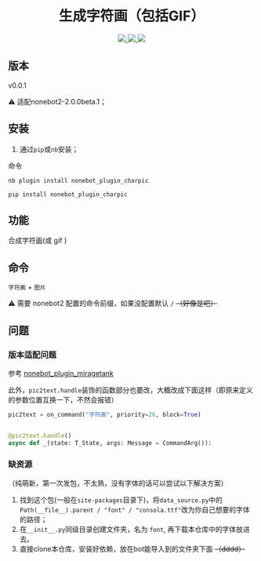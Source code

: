 <div align="center">

# 生成字符画（包括GIF）

</div>

<p align="center">
  
  <a href="https://github.com/RafuiiChan/nonebot_plugin_charpic/blob/main/LICENSE">
    <img src="https://img.shields.io/badge/license-MIT-informational">
  </a>
  
  <a href="https://github.com/nonebot/nonebot2">
    <img src="https://img.shields.io/badge/nonebot2-2.0.0beta.1-green">
  </a>
  
  <a href="">
    <img src="https://img.shields.io/badge/release-v0.0.1-orange">
  </a>
  
</p>
</p>

## 版本

v0.0.1

⚠ 适配nonebot2-2.0.0beta.1；

## 安装

1. 通过`pip`或`nb`安装；

命令

`nb plugin install nonebot_plugin_charpic`

`pip install nonebot_plugin_charpic`

## 功能

合成字符画(或 gif )

## 命令

`字符画` + `图片`

⚠ 需要 nonebot2 配置的命令前缀，如果没配置默认 `/`  ~~（好像是吧）~~

## 问题

### 版本适配问题
参考 [nonebot_plugin_miragetank](https://github.com/RafuiiChan/nonebot_plugin_miragetank#版本适配问题)

此外，`pic2text.handle`装饰的函数部分也要改，大概改成下面这样（即原来定义的参数位置互换一下，不然会报错）
```python
pic2text = on_command("字符画", priority=26, block=True)


@pic2text.handle()
async def _(state: T_State, args: Message = CommandArg()):
```

### 缺资源
（纯萌新，第一次发包，不太熟，没有字体的话可以尝试以下解决方案）
1. 找到这个包(一般在`site-packages`目录下)，将`data_source.py`中的`Path(__file__).parent / "font" / "consola.ttf"`改为你自己想要的字体的路径；
2. 在`__init__.py`同级目录创建文件夹，名为 `font`, 再下载本仓库中的字体放进去。
3. 直接clone本仓库，安装好依赖，放在bot能导入到的文件夹下面 ~~（dddd）~~
